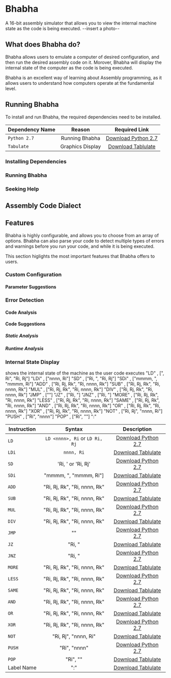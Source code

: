 # Bhabha
A 16-bit assembly simulator that allows you to view the internal machine state as the code is being executed.
--insert a photo--
## What does Bhabha do?
Bhabha allows users to emulate a computer of desired configuration, and then run the desired assembly code on it. Morover, Bhabha will display the internal state of the computer as the code is being executed.

Bhabha is an excellent way of learning about Assembly programming, as it allows users to understand how computers operate at the fundamental level.

## Running Bhabha
To install and run Bhabha, the required dependencies need to be installed.

| Dependency Name | Reason           | Required Link |
| ------------- |:-------------:|:-------------:|
| `Python 2.7`    | Running Bhabha   |  [Download Python 2.7](https://www.python.org/downloads/release/python-2712/) |
| `Tabulate`      | Graphics Display |  [Download Tablulate](https://pypi.python.org/pypi/tabulate) |

### Installing Dependencies
### Running Bhabha
### Seeking Help

## Assembly Code Dialect

## Features
Bhabha is highly configurable, and allows you to choose from an array of options. Bhabha can also parse your code to detect multiple types of errors and warnings before you run your code, and while it is being executed.

This section higlights the most important features that Bhabha offers to users.

### Custom Configuration
#### Parameter Suggestions

### Error Detection

#### Code Analysis
#### Code Suggestions
##### Static Analysis
##### Runtime Analysis

### Internal State Display

shows the internal state of the machine as the user code executes
                "LD"   , ["<nnnn>, Ri", "Ri, Rj"]
                "LDi"  , ["nnnn, Ri"]
                "SD"   , ["Ri, <nnnn>", "Ri, Rj"]
                "SDi"  , ["mmmm, <nnnn>", "mmmm, Ri"]
                "ADD"  , ["Ri, Rj, Rk", "Ri, nnnn, Rk"]
                "SUB"  , ["Ri, Rj, Rk", "Ri, nnnn, Rk"]
                "MUL"  , ["Ri, Rj, Rk", "Ri, nnnn, Rk"]
                "DIV"  , ["Ri, Rj, Rk", "Ri, nnnn, Rk"]
                "JMP"  , ["<label-name>"]
                "JZ"   , ["Ri, <label-name>"]
                "JNZ"  , ["Ri, <label-name>"]
                "MORE" , ["Ri, Rj, Rk", "Ri, nnnn, Rk"]
                "LESS" , ["Ri, Rj, Rk", "Ri, nnnn, Rk"]
                "SAME" , ["Ri, Rj, Rk", "Ri, nnnn, Rk"]
                "AND"  , ["Ri, Rj, Rk", "Ri, nnnn, Rk"]
                "OR"   , ["Ri, Rj, Rk", "Ri, nnnn, Rk"]
                "XOR"  , ["Ri, Rj, Rk", "Ri, nnnn, Rk"]
                "NOT"  , ["Ri, Rj", "nnnn, Ri"]
                "PUSH" , ["Ri", "nnnn"]
                "POP"  , ["Ri", "<nnnn>"]
                "<label-name>:"

| Instruction | Syntax           | Description |
| ------------- |:-------------:|:-------------:|
| `LD`    | `LD <nnnn>, Ri` or `LD Ri, Rj`   |  [Download Python 2.7](https://www.python.org/downloads/release/python-2712/) |
| `LDi`      | `nnnn, Ri` |  [Download Tablulate](https://pypi.python.org/pypi/tabulate) |
| `SD`    | 'Ri, <nnnn>' or 'Ri, Rj'   |  [Download Python 2.7](https://www.python.org/downloads/release/python-2712/) |
| `SDi`      | "mmmm, <nnnn>", "mmmm, Ri"] |  [Download Tablulate](https://pypi.python.org/pypi/tabulate) |
| `ADD`    | "Ri, Rj, Rk", "Ri, nnnn, Rk"   |  [Download Python 2.7](https://www.python.org/downloads/release/python-2712/) |
| `SUB`      | "Ri, Rj, Rk", "Ri, nnnn, Rk" |  [Download Tablulate](https://pypi.python.org/pypi/tabulate) |
| `MUL`    | "Ri, Rj, Rk", "Ri, nnnn, Rk"   |  [Download Python 2.7](https://www.python.org/downloads/release/python-2712/) |
| `DIV`      | "Ri, Rj, Rk", "Ri, nnnn, Rk" |  [Download Tablulate](https://pypi.python.org/pypi/tabulate) |
| `JMP`    | "<label-name>"   |  [Download Python 2.7](https://www.python.org/downloads/release/python-2712/) |
| `JZ`      | "Ri, <label-name>" |  [Download Tablulate](https://pypi.python.org/pypi/tabulate) |
| `JNZ`    | "Ri, <label-name>"   |  [Download Python 2.7](https://www.python.org/downloads/release/python-2712/) |
| `MORE`      | "Ri, Rj, Rk", "Ri, nnnn, Rk" |  [Download Tablulate](https://pypi.python.org/pypi/tabulate) |
| `LESS`    | "Ri, Rj, Rk", "Ri, nnnn, Rk"  |  [Download Python 2.7](https://www.python.org/downloads/release/python-2712/) |
| `SAME`      | "Ri, Rj, Rk", "Ri, nnnn, Rk" |  [Download Tablulate](https://pypi.python.org/pypi/tabulate) |
| `AND`    | "Ri, Rj, Rk", "Ri, nnnn, Rk"   |  [Download Python 2.7](https://www.python.org/downloads/release/python-2712/) |
| `OR`      | "Ri, Rj, Rk", "Ri, nnnn, Rk" |  [Download Tablulate](https://pypi.python.org/pypi/tabulate) |
| `XOR`    | "Ri, Rj, Rk", "Ri, nnnn, Rk"   |  [Download Python 2.7](https://www.python.org/downloads/release/python-2712/) |
| `NOT`      | "Ri, Rj", "nnnn, Ri" |  [Download Tablulate](https://pypi.python.org/pypi/tabulate) |
| `PUSH`    | "Ri", "nnnn"   |  [Download Python 2.7](https://www.python.org/downloads/release/python-2712/) |
| `POP`      | "Ri", "<nnnn>" |  [Download Tablulate](https://pypi.python.org/pypi/tabulate) |
| Label Name      | "<label-name>:" |  [Download Tablulate](https://pypi.python.org/pypi/tabulate) |
